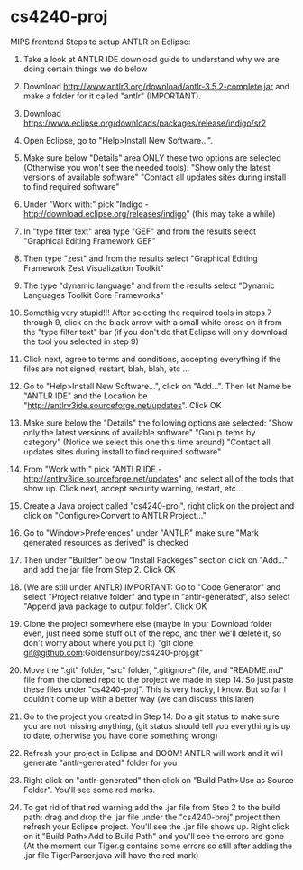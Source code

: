 cs4240-proj
===========

MIPS frontend
Steps to setup ANTLR on Eclipse:

1) Take a look at ANTLR IDE download guide to understand why we are doing certain things we do below

2) Download http://www.antlr3.org/download/antlr-3.5.2-complete.jar and make a folder for it called "antlr" (IMPORTANT).

3) Download https://www.eclipse.org/downloads/packages/release/indigo/sr2

4) Open Eclipse, go to "Help>Install New Software...". 

5) Make sure below "Details" area ONLY these two options are selected (Otherwise you won't see the needed tools):
	"Show only the latest versions of available software"
	"Contact all updates sites during install to find required software"

6) Under "Work with:" pick "Indigo - http://download.eclipse.org/releases/indigo" (this may take a while)

7) In "type filter text" area type "GEF" and from the results select "Graphical Editing Framework GEF"

8) Then type "zest" and from the results select "Graphical Editing Framework Zest Visualization Toolkit"

9) The type "dynamic language" and from the results select "Dynamic Languages Toolkit Core Frameworks"

10) Somethig very stupid!!! After selecting the required tools in steps 7 through 9, click on the black arrow with a small white cross on it from the "type filter text" bar (if you don't do that Eclipse will only download the tool you selected in step 9)

11) Click next, agree to terms and conditions, accepting everything if the files are not signed, restart, blah, blah, etc ...

12) Go to "Help>Install New Software...", click on "Add...". Then let Name be "ANTLR IDE" and the Location be "http://antlrv3ide.sourceforge.net/updates". Click OK

13) Make sure below the "Details" the following options are selected:
	"Show only the latest versions of available software"
	"Group items by category" (Notice we select this one this time around)
	"Contact all updates sites during install to find required software"

13) From "Work with:" pick "ANTLR IDE - http://antlrv3ide.sourceforge.net/updates" and select all of the tools that show up. Click next, accept security warning, restart, etc...

14) Create a Java project called "cs4240-proj", right click on the project and click on "Configure>Convert to ANTLR Project..."

15) Go to "Window>Preferences" under "ANTLR" make sure "Mark generated resources as derived" is checked

16) Then under "Builder" below "Install Packeges" section click on "Add..." and add the jar file from Step 2. Click OK

17) (We are still under ANTLR) IMPORTANT: Go to "Code Generator" and select "Project relative folder" and type in "antlr-generated", also select "Append java package to output folder". Click OK

18) Clone the project somewhere else (maybe in your Download folder even, just need some stuff out of the repo, and then we'll delete it, so don't worry about where you put it) "git clone git@github.com:Goldensunboy/cs4240-proj.git"

19) Move the ".git" folder, "src" folder, ".gitignore" file, and "README.md" file from the cloned repo to the project we made in step 14. So just paste these files under "cs4240-proj". This is very hacky, I know. But so far I couldn't come up with a better way (we can discuss this later)

20) Go to the project you created in Step 14. Do a git status to make sure you are not missing anything, (git status should tell you everything is up to date, otherwise you have done something wrong)

21) Refresh your project in Eclipse and BOOM! ANTLR will work and it will generate "antlr-generated" folder for you 

22) Right click on "antlr-generated" then click on "Build Path>Use as Source Folder". You'll see some red marks. 

23) To get rid of that red warning add the .jar file from Step 2 to the build path: drag and drop the .jar file under the "cs4240-proj" project then refresh your Eclipse project. You'll see the .jar file shows up. Right click on it "Build Path>Add to Build Path" and you'll see the errors are gone (At the moment our Tiger.g contains some errors so still after adding the .jar file TigerParser.java will have the red mark)
